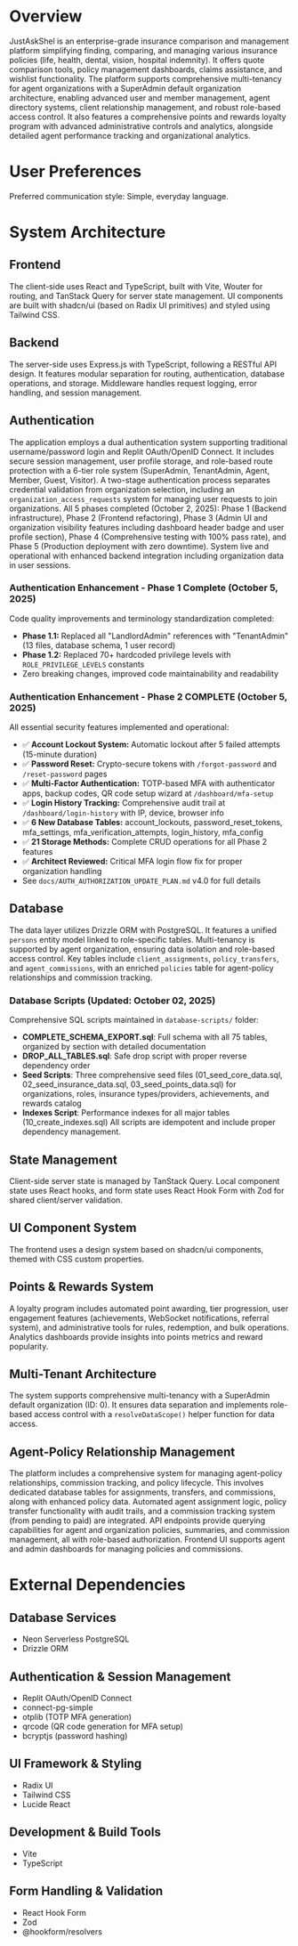 # Overview
JustAskShel is an enterprise-grade insurance comparison and management platform simplifying finding, comparing, and managing various insurance policies (life, health, dental, vision, hospital indemnity). It offers quote comparison tools, policy management dashboards, claims assistance, and wishlist functionality. The platform supports comprehensive multi-tenancy for agent organizations with a SuperAdmin default organization architecture, enabling advanced user and member management, agent directory systems, client relationship management, and robust role-based access control. It also features a comprehensive points and rewards loyalty program with advanced administrative controls and analytics, alongside detailed agent performance tracking and organizational analytics.

# User Preferences
Preferred communication style: Simple, everyday language.

# System Architecture

## Frontend
The client-side uses React and TypeScript, built with Vite, Wouter for routing, and TanStack Query for server state management. UI components are built with shadcn/ui (based on Radix UI primitives) and styled using Tailwind CSS.

## Backend
The server-side uses Express.js with TypeScript, following a RESTful API design. It features modular separation for routing, authentication, database operations, and storage. Middleware handles request logging, error handling, and session management.

## Authentication
The application employs a dual authentication system supporting traditional username/password login and Replit OAuth/OpenID Connect. It includes secure session management, user profile storage, and role-based route protection with a 6-tier role system (SuperAdmin, TenantAdmin, Agent, Member, Guest, Visitor). A two-stage authentication process separates credential validation from organization selection, including an `organization_access_requests` system for managing user requests to join organizations. All 5 phases completed (October 2, 2025): Phase 1 (Backend infrastructure), Phase 2 (Frontend refactoring), Phase 3 (Admin UI and organization visibility features including dashboard header badge and user profile section), Phase 4 (Comprehensive testing with 100% pass rate), and Phase 5 (Production deployment with zero downtime). System live and operational with enhanced backend integration including organization data in user sessions.

### Authentication Enhancement - Phase 1 Complete (October 5, 2025)
Code quality improvements and terminology standardization completed:
- **Phase 1.1:** Replaced all "LandlordAdmin" references with "TenantAdmin" (13 files, database schema, 1 user record)
- **Phase 1.2:** Replaced 70+ hardcoded privilege levels with `ROLE_PRIVILEGE_LEVELS` constants
- Zero breaking changes, improved code maintainability and readability

### Authentication Enhancement - Phase 2 COMPLETE (October 5, 2025)
All essential security features implemented and operational:
- ✅ **Account Lockout System:** Automatic lockout after 5 failed attempts (15-minute duration)
- ✅ **Password Reset:** Crypto-secure tokens with `/forgot-password` and `/reset-password` pages
- ✅ **Multi-Factor Authentication:** TOTP-based MFA with authenticator apps, backup codes, QR code setup wizard at `/dashboard/mfa-setup`
- ✅ **Login History Tracking:** Comprehensive audit trail at `/dashboard/login-history` with IP, device, browser info
- ✅ **6 New Database Tables:** account_lockouts, password_reset_tokens, mfa_settings, mfa_verification_attempts, login_history, mfa_config
- ✅ **21 Storage Methods:** Complete CRUD operations for all Phase 2 features
- ✅ **Architect Reviewed:** Critical MFA login flow fix for proper organization handling
- See `docs/AUTH_AUTHORIZATION_UPDATE_PLAN.md` v4.0 for full details

## Database
The data layer utilizes Drizzle ORM with PostgreSQL. It features a unified `persons` entity model linked to role-specific tables. Multi-tenancy is supported by agent organization, ensuring data isolation and role-based access control. Key tables include `client_assignments`, `policy_transfers`, and `agent_commissions`, with an enriched `policies` table for agent-policy relationships and commission tracking.

### Database Scripts (Updated: October 02, 2025)
Comprehensive SQL scripts maintained in `database-scripts/` folder:
- **COMPLETE_SCHEMA_EXPORT.sql**: Full schema with all 75 tables, organized by section with detailed documentation
- **DROP_ALL_TABLES.sql**: Safe drop script with proper reverse dependency order
- **Seed Scripts**: Three comprehensive seed files (01_seed_core_data.sql, 02_seed_insurance_data.sql, 03_seed_points_data.sql) for organizations, roles, insurance types/providers, achievements, and rewards catalog
- **Indexes Script**: Performance indexes for all major tables (10_create_indexes.sql)
All scripts are idempotent and include proper dependency management.

## State Management
Client-side server state is managed by TanStack Query. Local component state uses React hooks, and form state uses React Hook Form with Zod for shared client/server validation.

## UI Component System
The frontend uses a design system based on shadcn/ui components, themed with CSS custom properties.

## Points & Rewards System
A loyalty program includes automated point awarding, tier progression, user engagement features (achievements, WebSocket notifications, referral system), and administrative tools for rules, redemption, and bulk operations. Analytics dashboards provide insights into points metrics and reward popularity.

## Multi-Tenant Architecture
The system supports comprehensive multi-tenancy with a SuperAdmin default organization (ID: 0). It ensures data separation and implements role-based access control with a `resolveDataScope()` helper function for data access.

## Agent-Policy Relationship Management
The platform includes a comprehensive system for managing agent-policy relationships, commission tracking, and policy lifecycle. This involves dedicated database tables for assignments, transfers, and commissions, along with enhanced policy data. Automated agent assignment logic, policy transfer functionality with audit trails, and a commission tracking system (from pending to paid) are integrated. API endpoints provide querying capabilities for agent and organization policies, summaries, and commission management, all with role-based authorization. Frontend UI supports agent and admin dashboards for managing policies and commissions.

# External Dependencies

## Database Services
- Neon Serverless PostgreSQL
- Drizzle ORM

## Authentication & Session Management
- Replit OAuth/OpenID Connect
- connect-pg-simple
- otplib (TOTP MFA generation)
- qrcode (QR code generation for MFA setup)
- bcryptjs (password hashing)

## UI Framework & Styling
- Radix UI
- Tailwind CSS
- Lucide React

## Development & Build Tools
- Vite
- TypeScript

## Form Handling & Validation
- React Hook Form
- Zod
- @hookform/resolvers